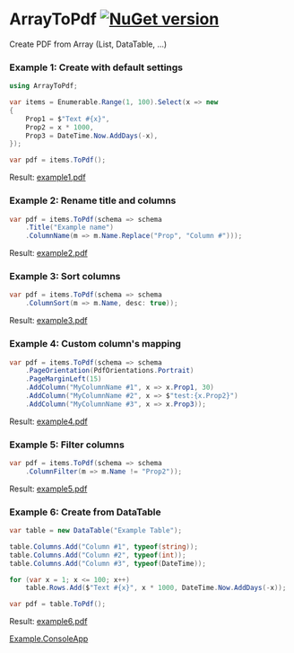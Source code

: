 # ArrayToPdf [![NuGet version](https://badge.fury.io/nu/ArrayToPdf.svg)](http://badge.fury.io/nu/ArrayToPdf)
Create PDF from Array (List, DataTable, ...)

### Example 1: Create with default settings
```C#
using ArrayToPdf;

var items = Enumerable.Range(1, 100).Select(x => new
{
    Prop1 = $"Text #{x}",
    Prop2 = x * 1000,
    Prop3 = DateTime.Now.AddDays(-x),
});

var pdf = items.ToPdf();
```
Result: 
[example1.pdf](https://github.com/mustaddon/ArrayToPdf/raw/master/Examples/example1.pdf)


### Example 2: Rename title and columns
```C#
var pdf = items.ToPdf(schema => schema
    .Title("Example name")
    .ColumnName(m => m.Name.Replace("Prop", "Column #")));
```
Result: 
[example2.pdf](https://github.com/mustaddon/ArrayToPdf/raw/master/Examples/example2.pdf)


### Example 3: Sort columns
```C#
var pdf = items.ToPdf(schema => schema
    .ColumnSort(m => m.Name, desc: true));
```
Result: 
[example3.pdf](https://github.com/mustaddon/ArrayToPdf/raw/master/Examples/example3.pdf)


### Example 4: Custom column's mapping
```C#
var pdf = items.ToPdf(schema => schema
    .PageOrientation(PdfOrientations.Portrait)
    .PageMarginLeft(15)
    .AddColumn("MyColumnName #1", x => x.Prop1, 30)
    .AddColumn("MyColumnName #2", x => $"test:{x.Prop2}")
    .AddColumn("MyColumnName #3", x => x.Prop3));
```
Result: 
[example4.pdf](https://github.com/mustaddon/ArrayToPdf/raw/master/Examples/example4.pdf)


### Example 5: Filter columns
```C#
var pdf = items.ToPdf(schema => schema
    .ColumnFilter(m => m.Name != "Prop2"));
```
Result: 
[example5.pdf](https://github.com/mustaddon/ArrayToPdf/raw/master/Examples/example5.pdf)


### Example 6: Create from DataTable
```C#
var table = new DataTable("Example Table");

table.Columns.Add("Column #1", typeof(string));
table.Columns.Add("Column #2", typeof(int));
table.Columns.Add("Column #3", typeof(DateTime));

for (var x = 1; x <= 100; x++)
    table.Rows.Add($"Text #{x}", x * 1000, DateTime.Now.AddDays(-x));

var pdf = table.ToPdf();
```
Result: 
[example6.pdf](https://github.com/mustaddon/ArrayToPdf/raw/master/Examples/example6.pdf)


[Example.ConsoleApp](https://github.com/mustaddon/ArrayToPdf/tree/master/Examples/Example.ConsoleApp/Program.cs)

